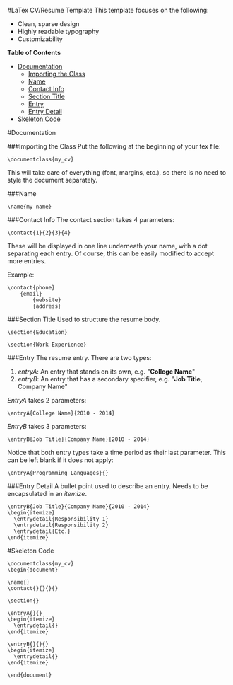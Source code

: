#LaTex CV/Resume Template
This template focuses on the following:
- Clean, sparse design
- Highly readable typography
- Customizability

**Table of Contents**
- [Documentation](https://github.com/Awjin/cv_template#documentation)
  - [Importing the Class](https://github.com/Awjin/cv_template#importing-the-class)
  - [Name](https://github.com/Awjin/cv_template#name)
  - [Contact Info](https://github.com/Awjin/cv_template#contact-info)
  - [Section Title](https://github.com/Awjin/cv_template#section-title)
  - [Entry](https://github.com/Awjin/cv_template#entry)
  - [Entry Detail](https://github.com/Awjin/cv_template#entry-detail)
- [Skeleton Code](https://github.com/Awjin/cv_template#skeleton-code)

#Documentation

###Importing the Class
Put the following at the beginning of your tex file:
```
\documentclass{my_cv}
```
This will take care of everything (font, margins, etc.), so there is no need to style the document separately.

###Name
```
\name{my name}
```

###Contact Info
The contact section takes 4 parameters:
```
\contact{1}{2}{3}{4}
```
These will be displayed in one line underneath your name, with a dot separating each entry. Of course, this can be easily modified to accept more entries.

Example:
```
\contact{phone}
	{email}
        {website}
        {address}
```

###Section Title
Used to structure the resume body.
```
\section{Education}

\section{Work Experience}
```

###Entry
The resume entry. There are two types:

1. *entryA*: An entry that stands on its own, e.g. "**College Name**"
2. *entryB*: An entry that has a secondary specifier, e.g. "**Job Title**, Company Name"

*EntryA* takes 2 parameters:
```
\entryA{College Name}{2010 - 2014}
```
*EntryB* takes 3 parameters:
```
\entryB{Job Title}{Company Name}{2010 - 2014}
```
Notice that both entry types take a time period as their last parameter. This can be left blank if it does not apply:
```
\entryA{Programming Languages}{}
```

###Entry Detail
A bullet point used to describe an entry. Needs to be encapsulated in an *itemize*.
```
\entryB{Job Title}{Company Name}{2010 - 2014}
\begin{itemize}
  \entrydetail{Responsibility 1}
  \entrydetail{Responsibility 2}
  \entrydetail{Etc.}
\end{itemize}
```

#Skeleton Code
```
\documentclass{my_cv}
\begin{document}

\name{}
\contact{}{}{}{}

\section{}

\entryA{}{}
\begin{itemize}
  \entrydetail{}
\end{itemize}

\entryB{}{}{}
\begin{itemize}
  \entrydetail{}
\end{itemize}

\end{document}
```